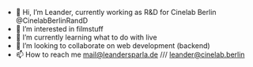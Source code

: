 - 👋 Hi, I’m Leander, currently working as R&D for Cinelab Berlin @CinelabBerlinRandD
- 👀 I’m interested in filmstuff
- 🌱 I’m currently learning what to do with live
- 💞️ I’m looking to collaborate on web development (backend)
- 📫 How to reach me mail@leandersparla.de /// leander@cinelab.berlin

<!---
CinelabBerlinRandD/CinelabBerlinRandD is a ✨ special ✨ repository because its `README.md` (this file) appears on your GitHub profile.
You can click the Preview link to take a look at your changes.
--->
